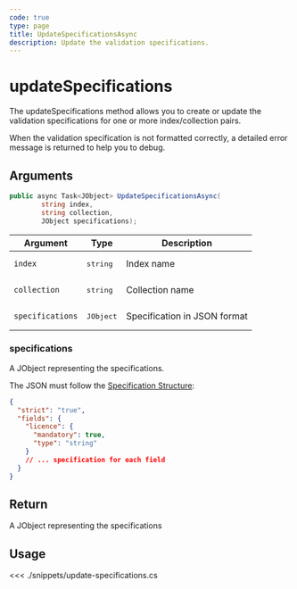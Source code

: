 ```yaml
---
code: true
type: page
title: UpdateSpecificationsAsync
description: Update the validation specifications.
---
```


# updateSpecifications

The updateSpecifications method allows you to create or update the validation specifications for one or more index/collection pairs.

When the validation specification is not formatted correctly, a detailed error message is returned to help you to debug.


## Arguments

```csharp
public async Task<JObject> UpdateSpecificationsAsync(
        string index,
        string collection,
        JObject specifications);
```

| Argument         | Type               | Description                  |
|------------------|--------------------|------------------------------|
| `index`          | <pre>string</pre>  | Index name                   |
| `collection`     | <pre>string</pre>  | Collection name              |
| `specifications` | <pre>JObject</pre> | Specification in JSON format |

### specifications

A JObject representing the specifications.

The JSON must follow the [Specification Structure](/core/1/guides/cookbooks/datavalidation/schema):

```json
{
  "strict": "true",
  "fields": {
    "licence": {
      "mandatory": true,
      "type": "string"
    }
    // ... specification for each field
  }
}
```

## Return

A JObject representing the specifications

## Usage

<<< ./snippets/update-specifications.cs
